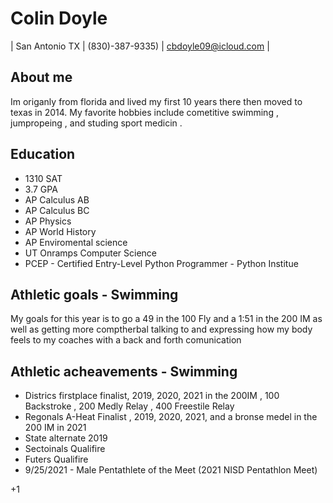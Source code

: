 # Colin Doyle 
| San Antonio TX | (830)-387-9335) | cbdoyle09@icloud.com |
 
## About me 
Im origanly from florida and lived my first 10 years there then moved to texas in 2014. My favorite hobbies include cometitive swimming , jumpropeing , and studing sport medicin . 

## Education
* 1310 SAT 
* 3.7 GPA
* AP Calculus AB
* AP Calculus BC
* AP Physics 
* AP World History 
* AP Enviromental science 
* UT Onramps Computer Science 
* PCEP - Certified Entry-Level Python Programmer - Python Institue 
## Athletic goals - Swimming
My goals for this year is to go a 49 in the 100 Fly and a 1:51 in the 200 IM as well as getting more comptherbal talking to and expressing how my body feels to my coaches with a back and forth comunication 
## Athletic acheavements - Swimming 
* Districs firstplace finalist, 2019, 2020, 2021 in the 200IM , 100 Backstroke , 200 Medly Relay , 400 Freestile Relay 
* Regonals A-Heat Finalist , 2019, 2020, 2021, and a bronse medel in the 200 IM in 2021 
* State alternate 2019
* Sectoinals Qualifire 
* Futers Qualifire 
* 9/25/2021 - Male Pentathlete of the Meet (2021 NISD Pentathlon Meet)

+1








